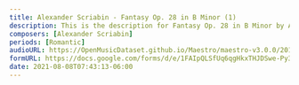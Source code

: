 ```yaml
---
title: Alexander Scriabin - Fantasy Op. 28 in B Minor (1)
description: This is the description for Fantasy Op. 28 in B Minor by Alexander Scriabin
composers: [Alexander Scriabin]
periods: [Romantic]
audioURL: https://OpenMusicDataset.github.io/Maestro/maestro-v3.0.0/2013/ORIG-MIDI_02_7_10_13_Group_MID--AUDIO_11_R3_2013_wav--3.midi
formURL: https://docs.google.com/forms/d/e/1FAIpQLSfUq6qgHkxTHJDSwe-Py3aBKm8U4u52OAn5qKM1l0WIFo58_g/viewform
date: 2021-08-08T07:43:13-06:00
---
```

